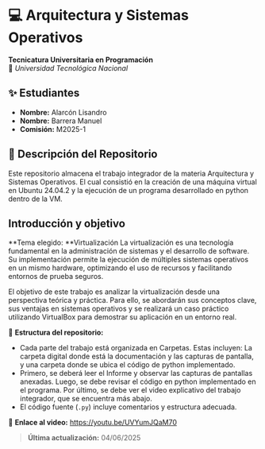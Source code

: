 # 💻 Arquitectura y Sistemas Operativos  
**Tecnicatura Universitaria en Programación**  
📍 *Universidad Tecnológica Nacional*  

## ✨ Estudiantes
- **Nombre:** Alarcón Lisandro
- **Nombre:** Barrera Manuel
- **Comisión:** M2025-1

## 📂 Descripción del Repositorio  
Este repositorio almacena el trabajo integrador de la materia Arquitectura y Sistemas Operativos. El cual consistió en la creación de una máquina virtual en Ubuntu 24.04.2 y la ejecución de un programa desarrollado en python dentro de la VM.

## Introducción y objetivo
**Tema elegido: **Virtualización
La virtualización es una tecnología fundamental en la administración de sistemas y el desarrollo de software. Su implementación permite la ejecución de múltiples sistemas operativos en un mismo hardware, optimizando el uso de recursos y facilitando entornos de prueba seguros.

El objetivo de este trabajo es analizar la virtualización desde una perspectiva teórica y práctica. Para ello, se abordarán sus conceptos clave, sus ventajas en sistemas operativos y se realizará un caso práctico utilizando VirtualBox para demostrar su aplicación en un entorno real.

📌 **Estructura del repositorio:**  
- Cada parte del trabajo está organizada en Carpetas. Estas incluyen: La carpeta digital donde está la documentación y las capturas de pantalla, y una carpeta donde se ubica el código de python implementado.
- Primero, se deberá leer el Informe y observar las capturas de pantallas anexadas. Luego, se debe revisar el código en python implementado en el programa. Por último, se debe ver el video explicativo del trabajo integrador, que se encuentra más abajo.
- El código fuente (`.py`) incluye comentarios y estructura adecuada.

📢 **Enlace al video:** https://youtu.be/UVYumJQaM70
> **Última actualización:** 04/06/2025

